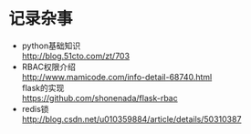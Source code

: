 # 记录杂事

+ python基础知识  
http://blog.51cto.com/zt/703  
+ RBAC权限介绍  
http://www.mamicode.com/info-detail-68740.html  
flask的实现  
https://github.com/shonenada/flask-rbac  
+ redis锁  
http://blog.csdn.net/u010359884/article/details/50310387  

